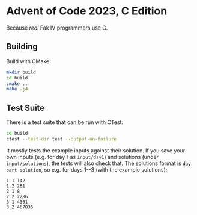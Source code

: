 # Advent of Code 2023, C Edition

Because *real* Fak IV programmers use C.

## Building

Build with CMake:

```sh
mkdir build
cd build
cmake ..
make -j4
```

## Test Suite

There is a test suite that can be run with CTest:

```sh
cd build
ctest --test-dir test --output-on-failure
```

It mostly tests the example inputs against their solution. If you save your own
inputs (e.g. for day 1 as `input/day1`) and solutions (under `input/solutions`),
the tests will also check that. The solutions format is `day part solution`, so
e.g. for days 1--3 (with the example solutions):

```
1 1 142
1 2 281
2 1 8
2 2 2286
3 1 4361
3 2 467835
```
